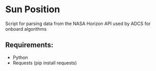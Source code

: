 # Sun Position 

Script for parsing data from the NASA Horizon API used by ADCS for onboard algorithms

## Requirements:

- Python
- Requests (pip install requests)